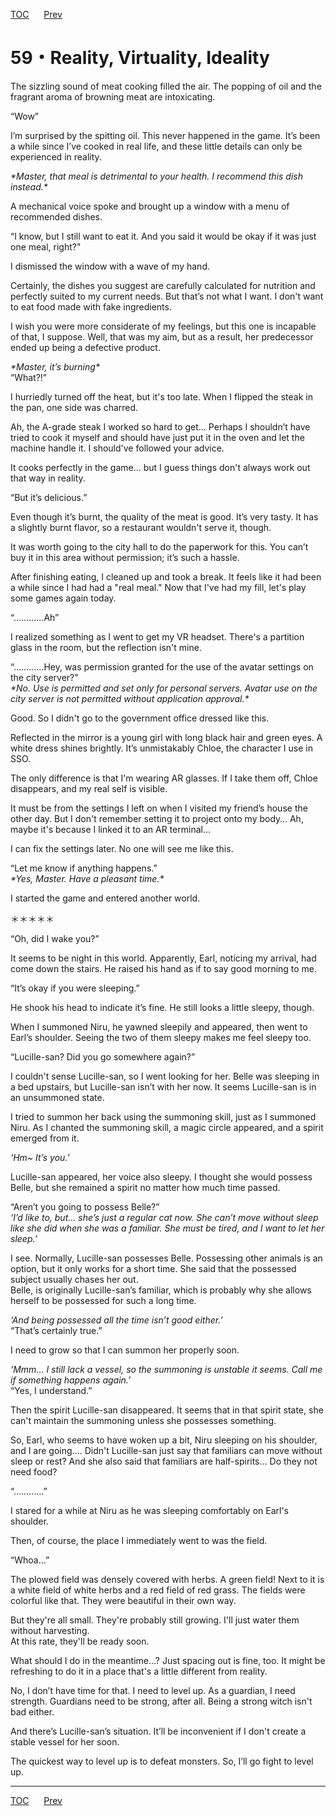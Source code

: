 [TOC](../readme.md)&nbsp;&nbsp;&nbsp;&nbsp;&nbsp;&nbsp;[Prev](Section0058.md)&nbsp;&nbsp;&nbsp;&nbsp;&nbsp;&nbsp;



# 59・Reality, Virtuality, Ideality

The sizzling sound of meat cooking filled the air. The popping of oil
and the fragrant aroma of browning meat are intoxicating.  
  
“Wow”  
  
I’m surprised by the spitting oil. This never happened in the game. It’s
been a while since I’ve cooked in real life, and these little details
can only be experienced in reality.  
  
*\*Master, that meal is detrimental to your health. I recommend this
dish instead.\**  
  
A mechanical voice spoke and brought up a window with a menu of
recommended dishes.  
  
“I know, but I still want to eat it. And you said it would be okay if it
was just one meal, right?"  
  
I dismissed the window with a wave of my hand.  
  
Certainly, the dishes you suggest are carefully calculated for nutrition
and perfectly suited to my current needs. But that’s not what I want. I
don't want to eat food made with fake ingredients.  
  
I wish you were more considerate of my feelings, but this one is
incapable of that, I suppose. Well, that was my aim, but as a result,
her predecessor ended up being a defective product.  
  
*\*Master, it’s burning\**  
“What?!”  
  
I hurriedly turned off the heat, but it's too late. When I flipped the
steak in the pan, one side was charred.  
  
Ah, the A-grade steak I worked so hard to get… Perhaps I shouldn’t have
tried to cook it myself and should have just put it in the oven and let
the machine handle it. I should've followed your advice.  
  
It cooks perfectly in the game… but I guess things don't always work out
that way in reality.  
  
“But it’s delicious.”  
  
Even though it’s burnt, the quality of the meat is good. It’s very
tasty. It has a slightly burnt flavor, so a restaurant wouldn't serve
it, though.  
  
It was worth going to the city hall to do the paperwork for this. You
can’t buy it in this area without permission; it’s such a hassle.  
  
After finishing eating, I cleaned up and took a break. It feels like it
had been a while since I had had a "real meal." Now that I've had my
fill, let's play some games again today.  
  
“…………Ah”  
  
I realized something as I went to get my VR headset. There's a partition
glass in the room, but the reflection isn't mine.  
  
“…………Hey, was permission granted for the use of the avatar settings on
the city server?"  
*\*No. Use is permitted and set only for personal servers. Avatar use on
the city server is not permitted without application approval.\**  
  
Good. So I didn't go to the government office dressed like this.  
  
Reflected in the mirror is a young girl with long black hair and green
eyes. A white dress shines brightly. It’s unmistakably Chloe, the
character I use in SSO.  
  
The only difference is that I'm wearing AR glasses. If I take them off,
Chloe disappears, and my real self is visible.  
  
It must be from the settings I left on when I visited my friend’s house
the other day. But I don't remember setting it to project onto my body…
Ah, maybe it's because I linked it to an AR terminal...  
  
I can fix the settings later. No one will see me like this.  
  
“Let me know if anything happens.”  
*\*Yes, Master. Have a pleasant time.\**  
  
I started the game and entered another world.  
  
  
＊＊＊＊＊  
  
  
“Oh, did I wake you?”  
  
It seems to be night in this world. Apparently, Earl, noticing my
arrival, had come down the stairs. He raised his hand as if to say good
morning to me.  
  
“It’s okay if you were sleeping.”  
  
He shook his head to indicate it’s fine. He still looks a little sleepy,
though.  
  
When I summoned Niru, he yawned sleepily and appeared, then went to
Earl’s shoulder. Seeing the two of them sleepy makes me feel sleepy
too.  
  
“Lucille-san? Did you go somewhere again?”  
  
I couldn't sense Lucille-san, so I went looking for her. Belle was
sleeping in a bed upstairs, but Lucille-san isn’t with her now. It seems
Lucille-san is in an unsummoned state.  
  
I tried to summon her back using the summoning skill, just as I summoned
Niru. As I chanted the summoning skill, a magic circle appeared, and a
spirit emerged from it.  
  
*‘Hm~ It’s you.’*  
  
Lucille-san appeared, her voice also sleepy. I thought she would possess
Belle, but she remained a spirit no matter how much time passed.  
  
“Aren’t you going to possess Belle?”  
*‘I’d like to, but… she’s just a regular cat now. She can’t move without
sleep like she did when she was a familiar. She must be tired, and I
want to let her sleep.’*  
  
I see. Normally, Lucille-san possesses Belle. Possessing other animals
is an option, but it only works for a short time. She said that the
possessed subject usually chases her out.  
Belle, is originally Lucille-san’s familiar, which is probably why she
allows herself to be possessed for such a long time.  
  
*‘And being possessed all the time isn’t good either.’*  
“That’s certainly true.”  
  
I need to grow so that I can summon her properly soon.  
  
*‘Mmm… I still lack a vessel, so the summoning is unstable it seems.
Call me if something happens again.’*  
“Yes, I understand.”  
  
Then the spirit Lucille-san disappeared. It seems that in that spirit
state, she can't maintain the summoning unless she possesses
something.  
  
So, Earl, who seems to have woken up a bit, Niru sleeping on his
shoulder, and I are going…. Didn't Lucille-san just say that familiars
can move without sleep or rest? And she also said that familiars are
half-spirits... Do they not need food?  
  
“…………”  
  
I stared for a while at Niru as he was sleeping comfortably on Earl's
shoulder.  
  
Then, of course, the place I immediately went to was the field.  
  
“Whoa…”  
  
The plowed field was densely covered with herbs. A green field! Next to
it is a white field of white herbs and a red field of red grass. The
fields were colorful like that. They were beautiful in their own way.  
  
But they're all small. They're probably still growing. I'll just water
them without harvesting.  
At this rate, they'll be ready soon.  
  
What should I do in the meantime…? Just spacing out is fine, too. It
might be refreshing to do it in a place that's a little different from
reality.  
  
No, I don’t have time for that. I need to level up. As a guardian, I
need strength. Guardians need to be strong, after all. Being a strong
witch isn't bad either.  
  
And there’s Lucille-san’s situation. It’ll be inconvenient if I don't
create a stable vessel for her soon.  
  
The quickest way to level up is to defeat monsters. So, I’ll go fight to
level up.  
  
  
  


---
[TOC](../readme.md)&nbsp;&nbsp;&nbsp;&nbsp;&nbsp;&nbsp;[Prev](Section0058.md)&nbsp;&nbsp;&nbsp;&nbsp;&nbsp;&nbsp;

